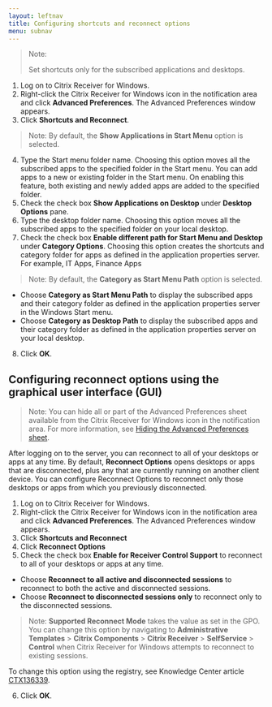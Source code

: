 ```yaml
---
layout: leftnav
title: Configuring shortcuts and reconnect options
menu: subnav
---
```


> Note:
>
> Set shortcuts only for the subscribed applications and desktops.

1.  Log on to Citrix Receiver for Windows.
2.  Right-click the Citrix Receiver for Windows icon in the notification area and click **Advanced Preferences**. The Advanced Preferences window appears.
3.  Click **Shortcuts and Reconnect**.

> Note: By default, the **Show Applications in Start Menu** option is selected.

4.  Type the Start menu folder name. Choosing this option moves all the subscribed apps to the specified folder in the Start menu. You can add apps to a new or existing folder in the Start menu. On enabling this feature, both existing and newly added apps are added to the specified folder.
5.  Check the check box **Show Applications on Desktop** under **Desktop Options** pane.
6.  Type the desktop folder name. Choosing this option moves all the subscribed apps to the specified folder on your local desktop.
7.  Check the check box **Enable different path for Start Menu and Desktop** under **Category Options**. Choosing this option creates the shortcuts and category folder for apps as defined in the application properties server. For example, IT Apps, Finance Apps
> Note: By default, the **Category as Start Menu Path** option is selected.
-  Choose **Category as Start Menu Path** to display the subscribed apps and their category folder as defined in the application properties server in the Windows Start menu.
-  Choose **Category as Desktop Path** to display the subscribed apps and their category folder as defined in the application properties server on your local desktop.
8.  Click **OK**.

## Configuring reconnect options using the graphical user interface (GUI)

> Note: You can hide all or part of the Advanced Preferences sheet available from the Citrix Receiver for Windows icon in the notification area. For more information, see [Hiding the Advanced Preferences sheet](https://docs.citrix.com/en-us/receiver/windows/current-release/configure/config-xdesktop/hiding-the-advanced-preferences-sheet.html).

After logging on to the server, you can reconnect to all of your desktops or apps at any time. By default, **Reconnect Options** opens desktops or apps that are disconnected, plus any that are currently running on another client device. You can configure Reconnect Options to reconnect only those desktops or apps from which you previously disconnected.

1.  Log on to Citrix Receiver for Windows.
2.  Right-click the Citrix Receiver for Windows icon in the notification area and click **Advanced Preferences**. The Advanced Preferences window appears.
3.  Click **Shortcuts and Reconnect**
4.  Click **Reconnect Options**
5.  Check the check box **Enable for Receiver Control Support** to reconnect to all of your desktops or apps at any time.
-  Choose **Reconnect to all active and disconnected sessions** to reconnect to both the active and disconnected sessions.
-  Choose **Reconnect to disconnected sessions only** to reconnect only to the disconnected sessions.

> Note: **Supported Reconnect Mode** takes the value as set in the GPO. You can change this option by navigating to **Administrative Templates** > **Citrix Components** > **Citrix Receiver** > **SelfService** > **Control** when Citrix Receiver for Windows attempts to reconnect to existing sessions.

To change this option using the registry, see Knowledge Center article [CTX136339](http://support.citrix.com/article/CTX136339?_ga=1.95733849.498729930.1444977380).

6.  Click **OK**.
